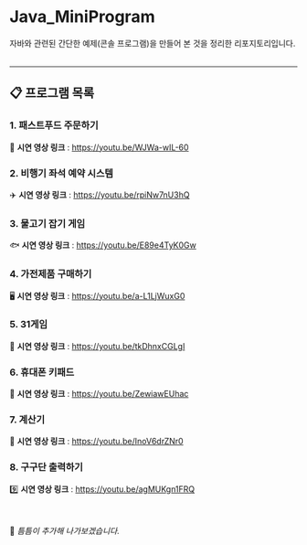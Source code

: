 # Java_MiniProgram
자바와 관련된 간단한 예제(콘솔 프로그램)을 만들어 본 것을 정리한 리포지토리입니다. <br><br>

---

## 📋 프로그램 목록
### 1. 패스트푸드 주문하기 
  🍔 **시연 영상 링크** : https://youtu.be/WJWa-wIL-60 <br>
  
### 2. 비행기 좌석 예약 시스템
  ✈️ **시연 영상 링크** : https://youtu.be/rpiNw7nU3hQ <br>

### 3. 물고기 잡기 게임 
  🐟 **시연 영상 링크** : https://youtu.be/E89e4TyK0Gw <br>

### 4. 가전제품 구매하기
  🖥️ **시연 영상 링크** : https://youtu.be/a-L1LjWuxG0 <br>

### 5. 31게임
  🎯 **시연 영상 링크** : https://youtu.be/tkDhnxCGLgI <br>

### 6. 휴대폰 키패드  
  📱 **시연 영상 링크** : https://youtu.be/ZewiawEUhac <br>

### 7. 계산기
  🔢 **시연 영상 링크** : https://youtu.be/InoV6drZNr0 <br>

### 8. 구구단 출력하기
  9️⃣ **시연 영상 링크** : https://youtu.be/agMUKgn1FRQ <br><br><br>

🚩 *틈틈이 추가해 나가보겠습니다.* <br>
